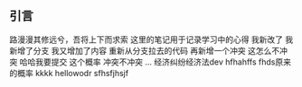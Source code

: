 ## 引言
路漫漫其修远兮，吾将上下而求索
这里的笔记用于记录学习中的心得
我新改了
我新增了分支
我又增加了内容
重新从分支拉去的代码
再新增一个冲突
这怎么不冲突
哈哈我要提交
这个概率
冲突不冲突
...
经济纠纷经济法dev
hfhahffs
fhds原来的概率
kkkk
hellowodr
sfhsfjhsjf